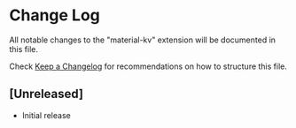 # Change Log

All notable changes to the "material-kv" extension will be documented in this file.

Check [Keep a Changelog](http://keepachangelog.com/) for recommendations on how to structure this file.

## [Unreleased]

- Initial release